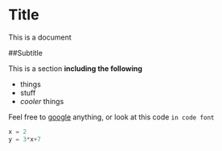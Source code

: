 # Title

This is a document

##Subtitle

This is a section **including the following**

* things
* stuff
* *cooler* things

Feel free to [google](https://www.google.ca) anything, or look at this code `in code font`

```javascript
x = 2
y = 3*x+7
```
